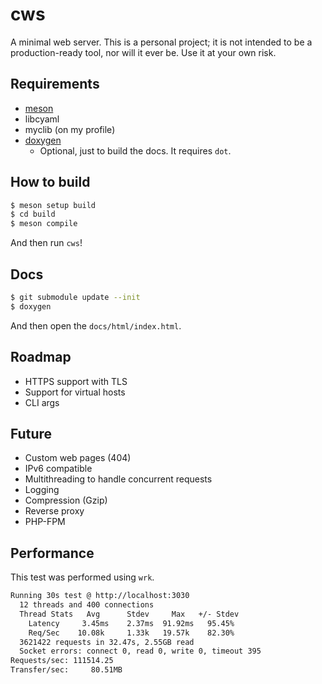 # cws

A minimal web server. This is a personal project; it is not intended to be a production-ready tool, nor will it ever be. Use it at your own risk.

## Requirements

- [meson](https://mesonbuild.com/index.html)
- libcyaml
- myclib (on my profile)
- [doxygen](https://www.doxygen.nl/)
    - Optional, just to build the docs. It requires `dot`.

## How to build

```bash
$ meson setup build
$ cd build
$ meson compile
```

And then run `cws`!

## Docs

```bash
$ git submodule update --init
$ doxygen
```

And then open the `docs/html/index.html`.

## Roadmap

- HTTPS support with TLS
- Support for virtual hosts
- CLI args

## Future

- Custom web pages (404)
- IPv6 compatible
- Multithreading to handle concurrent requests
- Logging
- Compression (Gzip)
- Reverse proxy
- PHP-FPM

## Performance

This test was performed using `wrk`.

```bash
Running 30s test @ http://localhost:3030
  12 threads and 400 connections
  Thread Stats   Avg      Stdev     Max   +/- Stdev
    Latency     3.45ms    2.37ms  91.92ms   95.45%
    Req/Sec    10.08k     1.33k   19.57k    82.30%
  3621422 requests in 32.47s, 2.55GB read
  Socket errors: connect 0, read 0, write 0, timeout 395
Requests/sec: 111514.25
Transfer/sec:     80.51MB
```
